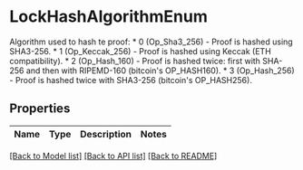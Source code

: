 # LockHashAlgorithmEnum

Algorithm used to hash te proof: * 0 (Op_Sha3_256) - Proof is hashed using SHA3-256. * 1 (Op_Keccak_256) - Proof is hashed using Keccak (ETH compatibility). * 2 (Op_Hash_160) - Proof is hashed twice: first with SHA-256 and then with RIPEMD-160 (bitcoin's OP_HASH160). * 3 (Op_Hash_256) - Proof is hashed twice with SHA3-256 (bitcoin's OP_HASH256). 
## Properties
Name | Type | Description | Notes
------------ | ------------- | ------------- | -------------

[[Back to Model list]](../README.md#documentation-for-models) [[Back to API list]](../README.md#documentation-for-api-endpoints) [[Back to README]](../README.md)


